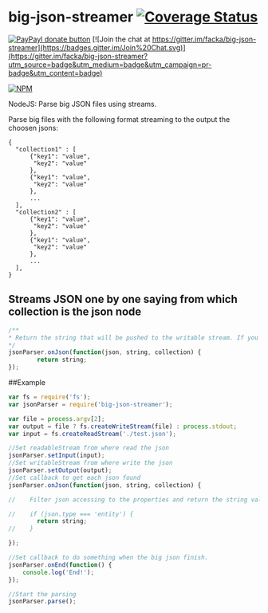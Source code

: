 # big-json-streamer  [![Coverage Status](https://coveralls.io/repos/facka/big-json-streamer/badge.svg)](https://coveralls.io/r/facka/big-json-streamer)
[![PayPayl donate button](https://img.shields.io/badge/paypal-donate-yellow.svg)](https://www.paypal.com/cgi-bin/webscr?cmd=_s-xclick&hosted_button_id=A9EZ9FXTKK44W "Donate once-off to this project using Paypal")
[![Join the chat at https://gitter.im/facka/big-json-streamer](https://badges.gitter.im/Join%20Chat.svg)](https://gitter.im/facka/big-json-streamer?utm_source=badge&utm_medium=badge&utm_campaign=pr-badge&utm_content=badge)

[![NPM](https://nodei.co/npm/big-json-streamer.png?downloads=true&downloadRank=true&stars=true)](https://nodei.co/npm/big-json-streamer/)


NodeJS: Parse big JSON files using streams.

Parse big files with the following format streaming to the output the choosen jsons:


    {
      "collection1" : [
          {"key1": "value",
           "key2": "value"
          },
          {"key1": "value",
           "key2": "value"
          },
          ...
      ],
      "collection2" : [
          {"key1": "value",
           "key2": "value"
          },
          {"key1": "value",
           "key2": "value"
          },
          ...
      ],
    }
    
## Streams JSON one by one saying from which collection is the json node

```javascript
/**
* Return the string that will be pushed to the writable stream. If you want to ignore the json node just return null.
*/
jsonParser.onJson(function(json, string, collection) {
        return string;
});
```
    

##Example

```javascript
var fs = require('fs');
var jsonParser = require('big-json-streamer');

var file = process.argv[2];
var output = file ? fs.createWriteStream(file) : process.stdout;
var input = fs.createReadStream('./test.json');

//Set readableStream from where read the json
jsonParser.setInput(input);
//Set writableStream from where write the json
jsonParser.setOutput(output);
//Set callback to get each json found
jsonParser.onJson(function(json, string, collection) {

//    Filter json accessing to the properties and return the string value if you want to include it to the result or null if you want to discard it.

//    if (json.type === 'entity') {
        return string;
//    }

});

//Set callback to do something when the big json finish.
jsonParser.onEnd(function() {
    console.log('End!');
});

//Start the parsing
jsonParser.parse();

```
